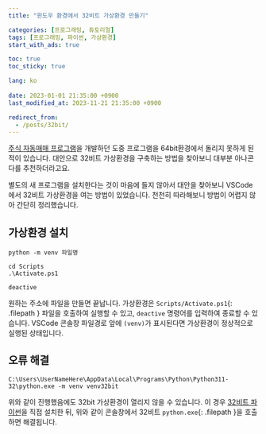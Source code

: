 ```yaml
---
title: "윈도우 환경에서 32비트 가상환경 만들기"

categories: [프로그래밍, 튜토리얼]
tags: [프로그래밍, 파이썬, 가상환경]
start_with_ads: true

toc: true
toc_sticky: true

lang: ko
 
date: 2023-01-01 21:35:00 +0900
last_modified_at: 2023-11-21 21:35:00 +0900

redirect_from:
  - /posts/32bit/
---
```


[주식 자동매매 프로그램](https://hynrng.github.io/posts/astp/)을 개발하던 도중 프로그램을 64bit환경에서 돌리지 못하게 된 적이 있습니다. 대안으로 32비트 가상환경을 구축하는 방법을 찾아보니 대부분 아나콘다를 추천하더라고요.

별도의 새 프로그램을 설치한다는 것이 마음에 들지 않아서 대안을 찾아보니 VSCode에서 32비트 가상환경을 여는 방법이 있었습니다. 천천히 따라해보니 방법이 어렵지 않아 간단히 정리했습니다.

## **가상환경 설치**

```terminal
python -m venv 파일명

cd Scripts
.\Activate.ps1

deactive
```

원하는 주소에 파일을 만들면 끝납니다. 가상환경은 `Scripts/Activate.ps1`{: .filepath } 파일을 호출하여 실행할 수 있고, `deactive` 명령어를 입력하여 종료할 수 있습니다. VSCode 콘솔창 파일경로 앞에 `(venv)`가 표시된다면 가상환경이 정상적으로 실행된 상태입니다. 

## **오류 해결**

```terminal
C:\Users\UserNameHere\AppData\Local\Programs\Python\Python311-32\python.exe -m venv venv32bit
```

위와 같이 진행했음에도 32bit 가상환경이 열리지 않을 수 있습니다. 이 경우 [32비트 파이썬](https://www.python.org/downlostart_with_ads/windows/)을 직접 설치한 뒤, 위와 같이 콘솔창에서 32비트 `python.exe`{: .filepath }을 호출하면 해결됩니다.